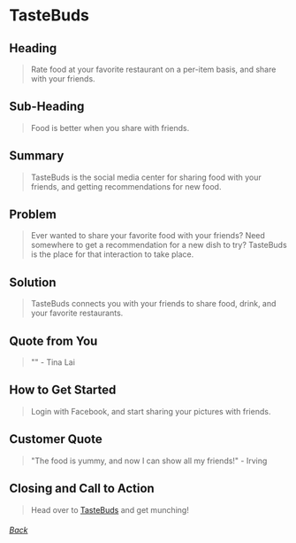 # TasteBuds #


## Heading ##
  > Rate food at your favorite restaurant on a per-item basis, and share with your friends.

## Sub-Heading ##
  > Food is better when you share with friends.

## Summary ##
  > TasteBuds is the social media center for sharing food with your friends, and getting recommendations for new food.

## Problem ##
  > Ever wanted to share your favorite food with your friends? Need somewhere to get a recommendation for a new dish to try? TasteBuds is the place for that interaction to take place.

## Solution ##
  > TasteBuds connects you with your friends to share food, drink, and your favorite restaurants.

## Quote from You ##
  > "" - Tina Lai

## How to Get Started ##
  > Login with Facebook, and start sharing your pictures with friends.

## Customer Quote ##
  > "The food is yummy, and now I can show all my friends!" - Irving

## Closing and Call to Action ##
  > Head over to [TasteBuds](http://taste-buds.firebaseapp.com/) and get munching!

###### [Back](README.md) #####
